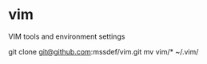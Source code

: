 # vim
VIM tools and environment settings


git clone git@github.com:mssdef/vim.git
mv vim/* ~/.vim/
